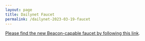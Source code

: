 ```yaml
---
layout: page
title: Dailynet Faucet
permalink: /dailynet-2023-03-19-faucet
---
```


[Please find the new Beacon-capable faucet by following this link](https://faucet.dailynet-2023-03-19.teztnets.xyz).
